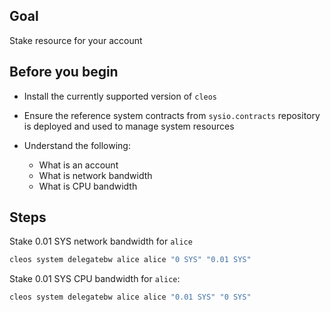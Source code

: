 ## Goal

Stake resource for your account

## Before you begin

* Install the currently supported version of `cleos`

* Ensure the reference system contracts from `sysio.contracts` repository is deployed and used to manage system resources

* Understand the following:
  * What is an account
  * What is network bandwidth
  * What is CPU bandwidth

## Steps

Stake 0.01 SYS network bandwidth for `alice`

```sh
cleos system delegatebw alice alice "0 SYS" "0.01 SYS"
```

Stake 0.01 SYS CPU bandwidth for `alice`:

```sh
cleos system delegatebw alice alice "0.01 SYS" "0 SYS"
```